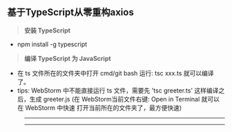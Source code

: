 ## 基于TypeScript从零重构axios

> **安装 TypeScript**
 - npm install -g typescript

> **编译 TypeScript 为 JavaScript**
 - 在 ts 文件所在的文件夹中打开 cmd/git bash 运行: tsc xxx.ts 就可以编译了。
 - tips: WebStorm 中不能直接运行 ts 文件，需要先 'tsc greeter.ts' 这样编译之后，生成
   greeter.js (在 WebStorm当前文件右键: Open in Terminal 就可以在 WebStorm 中快速
   打开当前所在的文件夹了，最方便快速)

> ****

> ****
